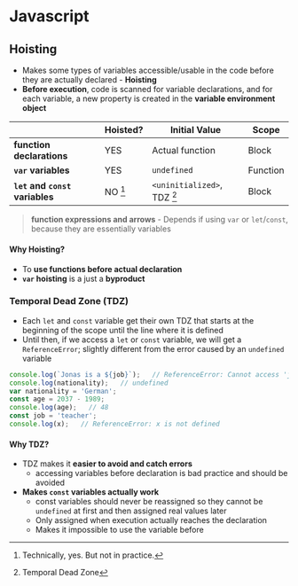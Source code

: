 # **Javascript**

## **Hoisting**

* Makes some types of variables accessible/usable in the code before they are actually declared - **Hoisting**
* **Before execution**, code is scanned for variable declarations, and for each variable, a new property is created in the **variable environment object**

|| Hoisted? | Initial Value | Scope |
| ------------- | ------------- | ------------- | ------------- |
| **function declarations** | YES  | Actual function | Block
| **`var` variables** | YES  | `undefined` | Function
| **`let` and `const` variables** | NO [^1]   | `<uninitialized>`, TDZ [^2] | Block

> **function expressions and arrows** - Depends if using `var` or `let`/`const`, because they are essentially variables

[^1]: Technically, yes. But not in practice.
[^2]: Temporal Dead Zone

#### Why Hoisting?

* To **use functions before actual declaration**
* **`var` hoisting** is a just a **byproduct**

### **Temporal Dead Zone (TDZ)**

* Each `let` and `const` variable get their own TDZ that starts at the beginning of the scope until the line where it is defined
* Until then, if we access a `let` or `const` variable, we will get a `ReferenceError`; slightly different from the error caused by an `undefined` variable

```javascript
console.log(`Jonas is a ${job}`);   // ReferenceError: Cannot access 'job' before initialization
console.log(nationality);   // undefined
var nationality = 'German';
const age = 2037 - 1989;
console.log(age);   // 48
const job = 'teacher';
console.log(x);   // ReferenceError: x is not defined
```

#### Why TDZ?

* TDZ makes it **easier to avoid and catch errors**
  *  accessing variables before declaration is bad practice and should be avoided
* **Makes `const` variables actually work**
  * const variables should never be reassigned so they cannot be `undefined` at first and then assigned real values later
  * Only assigned when execution actually reaches the declaration
  * Makes it impossible to use the variable before
